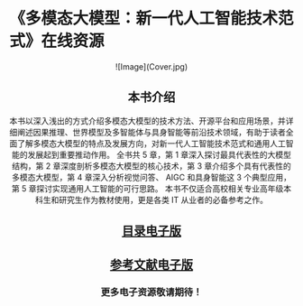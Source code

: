 # 《多模态大模型：新一代人工智能技术范式》在线资源

<div align=center>![Image](Cover.jpg)


## 本书介绍
本书以深入浅出的方式介绍多模态大模型的技术方法、开源平台和应用场景，并详细阐述因果推理、世界模型及多智能体与具身智能等前沿技术领域，有助于读者全面了解多模态大模型的特点及发展方向，对新一代人工智能技术范式和通用人工智能的发展起到重要推动作用。
全书共 5 章，第 1 章深入探讨最具代表性的大模型结构，第 2 章深度剖析多模态大模型的核心技术，第 3 章介绍多个具有代表性的多模态大模型，第 4 章深入分析视觉问答、 AIGC 和具身智能这 3 个典型应用，第 5 章探讨实现通用人工智能的可行思路。
本书不仅适合高校相关专业高年级本科生和研究生作为教材使用，更是各类 IT 从业者的必备参考之作。

## [目录电子版](https://github.com/HCPLab-SYSU/Book-of-MLM/blob/main/Catalogue.pdf)

## [参考文献电子版](https://github.com/HCPLab-SYSU/Book-of-MLM/blob/main/Reference.pdf)

### 更多电子资源敬请期待！


